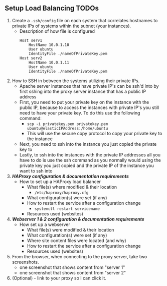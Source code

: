 ## Setup Load Balancing TODOs

1. Create a `.ssh/config` file on each system that correlates hostnames to private IPs of systems within the subnet (your instances).
    - Description of how file is configured
        ````
        Host serv1
            HostName 10.0.1.10
            User ubuntu
            IdentityFile ./nameOfPrivateKey.pem
        Host serv2
            HostName 10.0.1.11
            User ubuntu
            IdentityFile ./nameOfPrivateKey.pem
        ````
2. How to SSH in between the systems utilizing their private IPs.
    - Apache server instances that have private IP's can be ssh'd into by first sshing into the proxy server instance that has a public IP address
    - First, you need to put your private key on the instance with the public IP, because to access the instances with private IP's you still need to have your private key. To do this use the following command:
        - `scp -i privatekey.pem privatekey.pem ubuntu@elasticIPAddress:/home/ubuntu`
        - This will use the secure copy protocol to copy your private key to the instance
    - Next, you need to ssh into the instance you just copied the private key to
    - Lastly, to ssh into the instances with the private IP addresses all you have to do is use the ssh command as you normally would using the private key you just copied and the private IP of the instance you want to ssh into
3. **_HAProxy configuration & documentation requirements_**
   - How to set up a HAProxy load balancer
     - What file(s) where modified & their location
        - `/etc/haproxy/haproxy.cfg`
     - What configuration(s) were set (if any)
     - How to restart the service after a configuration change
        - `systemctl restart servicename`
     - Resources used (websites)
4. **_Webserver 1 & 2 configuration & documentation requirements_**
   - How set up a webserver
     - What file(s) were modified & their location
     - What configuration(s) were set (if any)
     - Where site content files were located (and why)
     - How to restart the service after a configuration change
     - Resources used (websites)
5. From the browser, when connecting to the proxy server, take two screenshots.
   - one screenshot that shows content from "server 1"
   - one screenshot that shows content from "server 2"
6. (Optional) - link to your proxy so I can click it.
